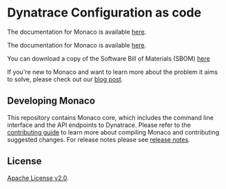 # Dynatrace Configuration as code

The documentation for Monaco is available [here](https://www.dynatrace.com/support/help/setup-and-configuration/monitoring-as-code).

The documentation for Monaco is available [here](https://dynatrace.github.io/dynatrace-configuration-as-code).

You can download a copy of the Software Bill of Materials (SBOM) [here](https://github.com/dynatrace/dynatrace-configuration-as-code/actions/runs/1841276071)

If you're new to Monaco and want to learn more about the problem it aims to solve, please check out our [blog post](https://www.dynatrace.com/news/blog/monitoring-as-code/).

Developing Monaco
--------------------

This repository contains Monaco core, which includes the command line interface and the API endpoints to Dynatrace.
Please refer to the [contributing guide](./CONTRIBUTING.md) to learn more about compiling Monaco and contributing suggested changes.
For release notes please see [release notes](./RELEASE_NOTES.md).

## License
[Apache License v2.0](https://github.com/dynatrace/dynatrace-configuration-as-code/blob/main/LICENSE).
